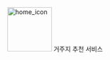 <div style="display : inline">
    <img src="https://github.com/user-attachments/assets/f521acdb-4507-4aee-8abd-ac88f80318bb" alt="home_icon" width="100" height="100">
    <span style="display : inline">거주지 추천 서비스</span>
</div>
